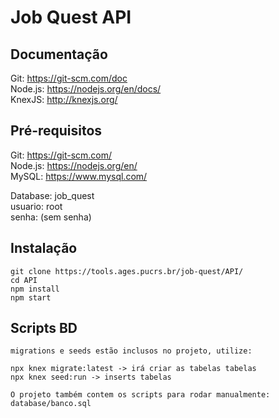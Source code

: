 # Job Quest API

## Documentação
Git: https://git-scm.com/doc <br>
Node.js: https://nodejs.org/en/docs/ <br>
KnexJS: http://knexjs.org/ <br>

## Pré-requisitos
Git: https://git-scm.com/ <br>
Node.js: https://nodejs.org/en/ <br>
MySQL: https://www.mysql.com/ <br>

Database: job_quest  <br>
usuario: root  <br>
senha: (sem senha)  <br>

## Instalação
```
git clone https://tools.ages.pucrs.br/job-quest/API/
cd API
npm install
npm start
```

## Scripts BD
```
migrations e seeds estão inclusos no projeto, utilize:

npx knex migrate:latest -> irá criar as tabelas tabelas
npx knex seed:run -> inserts tabelas

O projeto também contem os scripts para rodar manualmente:
database/banco.sql
```

